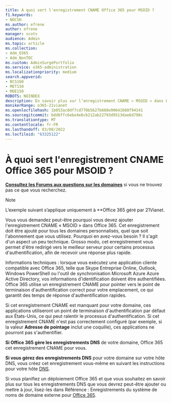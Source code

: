 ```yaml
---
title: À quoi sert l'enregistrement CNAME Office 365 pour MSOID ?
f1.keywords:
- NOCSH
ms.author: efrene
author: efrene
manager: scotv
audience: Admin
ms.topic: article
ms.collection:
- Adm_O365
- Adm_NonTOC
ms.custom: AdminSurgePortfolio
ms.service: o365-administration
ms.localizationpriority: medium
search.appverid:
- BCS160
- MET150
- MOE150
ROBOTS: NOINDEX
description: En savoir plus sur l’enregistrement CNAME « MSOID » dans Office 365 qui vous dirige vers le meilleur serveur pour les processus d’authentification, afin que vous receviez une réponse plus rapide.
monikerRange: o365-21vianet
ms.openlocfilehash: 1b053ac0df7cd770b5627b688e90641688f94141
ms.sourcegitcommit: bdd6ffc6ebe4e6cb212ab22793d9513dae6d798c
ms.translationtype: MT
ms.contentlocale: fr-FR
ms.lasthandoff: 03/08/2022
ms.locfileid: "63325122"
---
```

# <a name="whats-the-purpose-of-the-office-365-cname-record-for-msoid"></a>À quoi sert l'enregistrement CNAME Office 365 pour MSOID ?

 **[Consultez les Forums aux questions sur les domaines](../setup/domains-faq.yml)** si vous ne trouvez pas ce que vous recherchez. 
> [!NOTE]
> L’exemple suivant s’applique uniquement à **Office 365 géré par 21Vianet.
  
Vous vous demandez peut-être pourquoi vous devez ajouter l'enregistrement CNAME « MSOID » dans Office 365. Cet enregistrement doit être ajouté pour tous les domaines personnalisés, quel que soit l'abonnement que vous utilisez. Pourquoi en avez-vous besoin ? Il s'agit d'un aspect un peu technique. Grosso modo, cet enregistrement vous permet d'être redirigé vers le meilleur serveur pour certains processus d'authentification, afin de recevoir une réponse plus rapide.
  
Informations techniques : lorsque vous exécutez une application cliente compatible avec Office 365, telle que Skype Entreprise Online, Outlook, Windows PowerShell ou l'outil de synchronisation Microsoft Azure Azure Active Directory, vos informations d'identification doivent être authentifiées. Office 365 utilise un enregistrement CNAME pour pointer vers le point de terminaison d'authentification correct pour votre emplacement, ce qui garantit des temps de réponse d'authentification rapides.
  
Si cet enregistrement CNAME est manquant pour votre domaine, ces applications utiliseront un point de terminaison d'authentification par défaut aux États-Unis, ce qui peut ralentir le processus d'authentification. Si cet enregistrement CNAME n'est pas correctement configuré (par exemple, si la valeur **Adresse de pointage** inclut une coquille), ces applications ne pourront pas s'authentifier.
  
 **Si Office 365 gère les enregistrements DNS** de votre domaine, Office 365 cet enregistrement CNAME pour vous. 
  
 **Si vous gérez des enregistrements DNS** pour votre domaine sur votre hôte DNS, vous créez cet enregistrement vous-même en suivant les instructions pour votre hôte [DNS](../get-help-with-domains/create-dns-records-at-any-dns-hosting-provider.md).
  
Si vous planifiez un déploiement Office 365 et que vous souhaitez en savoir plus sur tous les enregistrements DNS que vous devrez peut-être ajouter ou mettre à jour, lisez-les dans Référence : Enregistrements du système de noms de domaine externe pour [Office 365](../../enterprise/external-domain-name-system-records.md).
